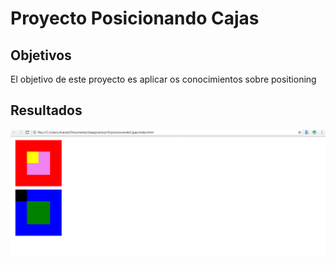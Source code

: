 # Proyecto Posicionando Cajas

## Objetivos

 El objetivo de este proyecto es aplicar os conocimientos sobre positioning

 ## Resultados

 ![Resultados Proyecto Poscionando Cudarados](assets/docs/resultadosposicioandocajas.PNG "Resultados Proyecto Poscionando Cudarados")
